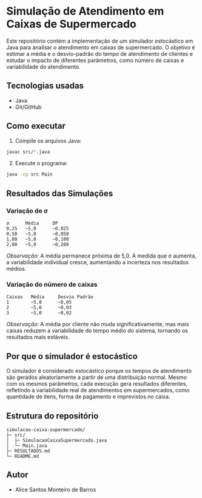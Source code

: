 # Simulação de Atendimento em Caixas de Supermercado

Este repositório contém a implementação de um simulador estocástico em Java para analisar o atendimento em caixas de supermercado. O objetivo é estimar a média e o desvio-padrão do tempo de atendimento de clientes e estudar o impacto de diferentes parâmetros, como número de caixas e variabilidade do atendimento.

## Tecnologias usadas

* Java
* Git/GitHub

## Como executar

1. Compile os arquivos Java:

```bash
javac src/*.java
```

2. Execute o programa:

```bash
java -cp src Main
```

## Resultados das Simulações

### Variação de σ

```
σ      Média     DP
0,25   ~5,0      ~0,025
0,50   ~5,0      ~0,050
1,00   ~5,0      ~0,100
2,00   ~5,0      ~0,200
```

*Observação:* A média permanece próxima de 5,0. À medida que σ aumenta, a variabilidade individual cresce, aumentando a incerteza nos resultados médios.

### Variação do número de caixas

```
Caixas   Média     Desvio Padrão
1        ~5,0      ~0,05
2        ~5,0      ~0,03
3        ~5,0      ~0,02
```

*Observação:* A média por cliente não muda significativamente, mas mais caixas reduzem a variabilidade do tempo médio do sistema, tornando os resultados mais estáveis.

## Por que o simulador é estocástico

O simulador é considerado estocástico porque os tempos de atendimento são gerados aleatoriamente a partir de uma distribuição normal. Mesmo com os mesmos parâmetros, cada execução gera resultados diferentes, refletindo a variabilidade real de atendimentos em supermercados, como quantidade de itens, forma de pagamento e imprevistos no caixa.

## Estrutura do repositório

```
simulacao-caixa-supermercado/
├─ src/
│  ├─ SimulacaoCaixaSupermercado.java
│  └─ Main.java
├─ RESULTADOS.md
└─ README.md
```

## Autor

* Alice Santos Monteiro de Barros
